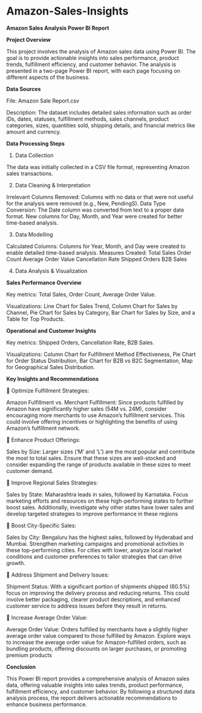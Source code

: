 # Amazon-Sales-Insights

**Amazon Sales Analysis Power BI Report**

**Project Overview**

This project involves the analysis of Amazon sales data using Power BI. The goal is to provide actionable insights into sales performance, product trends, fulfillment efficiency, and customer behavior. The analysis is presented in a two-page Power BI report, with each page focusing on different aspects of the business.

**Data Sources**

File: Amazon Sale Report.csv

Description: The dataset includes detailed sales information such as order IDs, dates, statuses, fulfillment methods, sales channels, product categories, sizes, quantities sold, shipping details, and financial metrics like amount and currency.


**Data Processing Steps**

1. Data Collection

The data was initially collected in a CSV file format, representing Amazon sales transactions.

2. Data Cleaning & Interpretation

Irrelevant Columns Removed: Columns with no data or that were not useful for the analysis were removed (e.g., New, PendingS).
Data Type Conversion: The Date column was converted from text to a proper date format. New columns for Day, Month, and Year were created for better time-based analysis.

3. Data Modelling

Calculated Columns: Columns for Year, Month, and Day were created to enable detailed time-based analysis.
Measures Created:
Total Sales
Order Count
Average Order Value
Cancellation Rate
Shipped Orders
B2B Sales

4. Data Analysis & Visualization

**Sales Performance Overview**

Key metrics: Total Sales, Order Count, Average Order Value.

Visualizations: Line Chart for Sales Trend, Column Chart for Sales by Channel, Pie Chart for Sales by Category, Bar Chart for Sales by Size, and a Table for Top Products.


**Operational and Customer Insights**

Key metrics: Shipped Orders, Cancellation Rate, B2B Sales.

Visualizations: Column Chart for Fulfillment Method Effectiveness, Pie Chart for Order Status Distribution, Bar Chart for B2B vs B2C Segmentation, Map for Geographical Sales Distribution.



**Key Insights and Recommendations**

 Optimize Fulfillment Strategies:

Amazon Fulfillment vs. Merchant Fulfillment: Since products fulfilled by Amazon have
significantly higher sales (54M vs. 24M), consider encouraging more merchants to use
Amazon’s fulfillment services. This could involve offering incentives or highlighting the
benefits of using Amazon’s fulfillment network.

 Enhance Product Offerings:

Sales by Size: Larger sizes (‘M’ and ‘L’) are the most popular and contribute the most to total
sales. Ensure that these sizes are well-stocked and consider expanding the range of
products available in these sizes to meet customer demand.

 Improve Regional Sales Strategies:

Sales by State: Maharashtra leads in sales, followed by Karnataka. Focus marketing efforts
and resources on these high-performing states to further boost sales. Additionally, investigate
why other states have lower sales and develop targeted strategies to improve performance
in these regions

 Boost City-Specific Sales:

Sales by City: Bengaluru has the highest sales, followed by Hyderabad and Mumbai.
Strengthen marketing campaigns and promotional activities in these top-performing
cities. For cities with lower, analyze local market conditions and customer preferences to
tailor strategies that can drive growth.

 Address Shipment and Delivery Issues:

Shipment Status: With a significant portion of shipments shipped (60.5%) focus on
improving the delivery process and reducing returns. This could involve better packaging,
clearer product descriptions, and enhanced customer service to address issues before
they result in returns.

 Increase Average Order Value:

Average Order Value: Orders fulfilled by merchants have a slightly higher average order
value compared to those fulfilled by Amazon. Explore ways to increase the average
order value for Amazon-fulfilled orders, such as bundling products, offering discounts on
larger purchases, or promoting premium products

**Conclusion**

This Power BI report provides a comprehensive analysis of Amazon sales data, offering valuable insights into sales trends, product performance, fulfillment efficiency, and customer behavior. By following a structured data analysis process, the report delivers actionable recommendations to enhance business performance.
